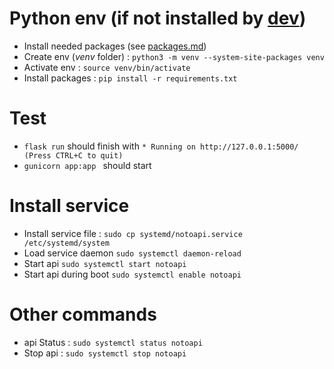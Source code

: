 # Python env (if not installed by [dev](dev.md))
- Install needed packages (see [packages.md](packages.md))
- Create env (_venv_ folder) : ``` python3 -m venv --system-site-packages venv ```
- Activate env : ``` source venv/bin/activate ```
- Install packages : ``` pip install -r requirements.txt ```

# Test 
- ```flask run``` should finish with ```* Running on http://127.0.0.1:5000/ (Press CTRL+C to quit) ```
- ``` gunicorn app:app  ``` should start

# Install service

- Install service file :  ```sudo cp systemd/notoapi.service /etc/systemd/system```
- Load service daemon ```sudo systemctl daemon-reload```
- Start api ```sudo systemctl start notoapi```
- Start api during boot ```sudo systemctl enable notoapi```

# Other commands

- api Status : ```sudo systemctl status notoapi```
- Stop api : ```sudo systemctl stop notoapi```

